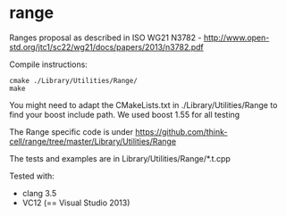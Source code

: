 range
=====

Ranges proposal as described in ISO WG21 N3782 - http://www.open-std.org/jtc1/sc22/wg21/docs/papers/2013/n3782.pdf

Compile instructions:

	cmake ./Library/Utilities/Range/
	make

You might need to adapt the CMakeLists.txt in ./Library/Utilities/Range to find your boost include path.
We used boost 1.55 for all testing

The Range specific code is under https://github.com/think-cell/range/tree/master/Library/Utilities/Range 

The tests and examples are in Library/Utilities/Range/*.t.cpp

Tested with:
* clang 3.5
* VC12 (== Visual Studio 2013)

